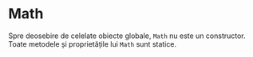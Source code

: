 # Math

Spre deosebire de celelate obiecte globale, `Math` nu este un constructor.
Toate metodele și proprietățile lui `Math` sunt statice.

